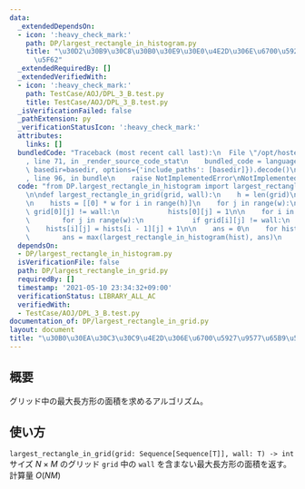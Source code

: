 ```yaml
---
data:
  _extendedDependsOn:
  - icon: ':heavy_check_mark:'
    path: DP/largest_rectangle_in_histogram.py
    title: "\u30D2\u30B9\u30C8\u30B0\u30E9\u30E0\u4E2D\u306E\u6700\u5927\u9577\u65B9\
      \u5F62"
  _extendedRequiredBy: []
  _extendedVerifiedWith:
  - icon: ':heavy_check_mark:'
    path: TestCase/AOJ/DPL_3_B.test.py
    title: TestCase/AOJ/DPL_3_B.test.py
  _isVerificationFailed: false
  _pathExtension: py
  _verificationStatusIcon: ':heavy_check_mark:'
  attributes:
    links: []
  bundledCode: "Traceback (most recent call last):\n  File \"/opt/hostedtoolcache/Python/3.9.6/x64/lib/python3.9/site-packages/onlinejudge_verify/documentation/build.py\"\
    , line 71, in _render_source_code_stat\n    bundled_code = language.bundle(stat.path,\
    \ basedir=basedir, options={'include_paths': [basedir]}).decode()\n  File \"/opt/hostedtoolcache/Python/3.9.6/x64/lib/python3.9/site-packages/onlinejudge_verify/languages/python.py\"\
    , line 96, in bundle\n    raise NotImplementedError\nNotImplementedError\n"
  code: "from DP.largest_rectangle_in_histogram import largest_rectangle_in_histogram\n\
    \n\ndef largest_rectangle_in_grid(grid, wall):\n    h = len(grid)\n    w = len(grid[0])\n\
    \n    hists = [[0] * w for i in range(h)]\n    for j in range(w):\n        if\
    \ grid[0][j] != wall:\n            hists[0][j] = 1\n\n    for i in range(1, h):\n\
    \        for j in range(w):\n            if grid[i][j] != wall:\n            \
    \    hists[i][j] = hists[i - 1][j] + 1\n\n    ans = 0\n    for hist in hists:\n\
    \        ans = max(largest_rectangle_in_histogram(hist), ans)\n    return ans\n"
  dependsOn:
  - DP/largest_rectangle_in_histogram.py
  isVerificationFile: false
  path: DP/largest_rectangle_in_grid.py
  requiredBy: []
  timestamp: '2021-05-10 23:34:32+09:00'
  verificationStatus: LIBRARY_ALL_AC
  verifiedWith:
  - TestCase/AOJ/DPL_3_B.test.py
documentation_of: DP/largest_rectangle_in_grid.py
layout: document
title: "\u30B0\u30EA\u30C3\u30C9\u4E2D\u306E\u6700\u5927\u9577\u65B9\u5F62"
---
```


## 概要
グリッド中の最大長方形の面積を求めるアルゴリズム。

## 使い方
`largest_rectangle_in_grid(grid: Sequence[Sequence[T]], wall: T) -> int`  
サイズ $N \times M$ のグリッド `grid` 中の `wall` を含まない最大長方形の面積を返す。計算量 $O(NM)$
